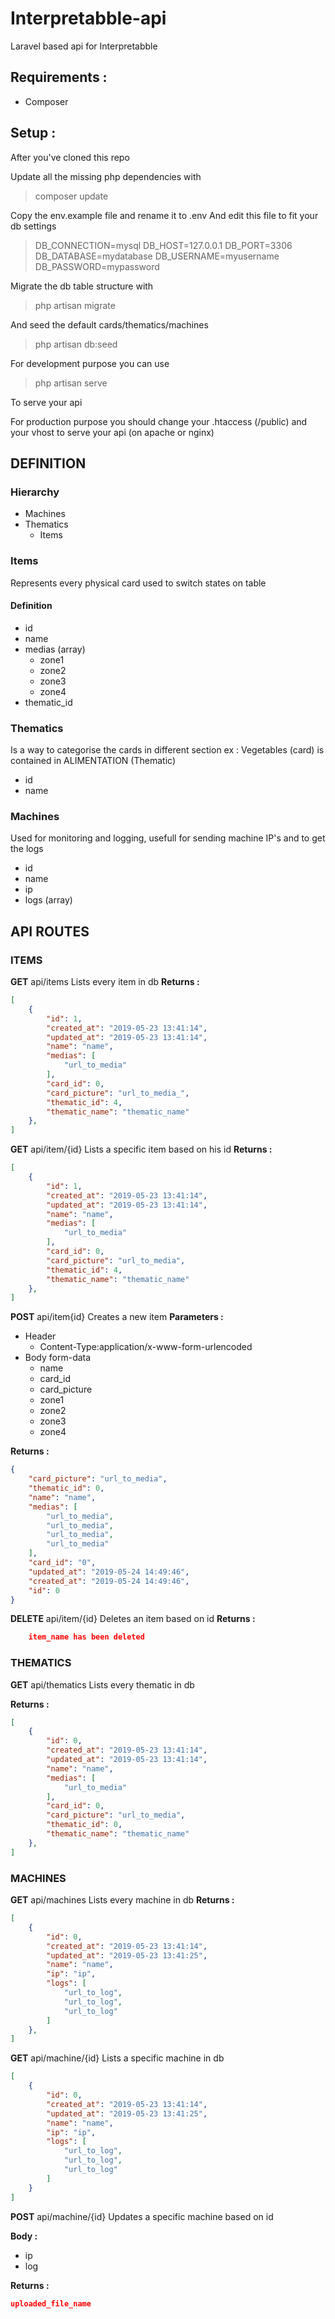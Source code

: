 # Interpretabble-api
Laravel based api for Interpretabble

## Requirements :
- Composer

## Setup :

After you've cloned this repo

Update all the missing php dependencies with
> composer update

Copy the env.example file and rename it to .env
And edit this file to fit your db settings

> DB_CONNECTION=mysql
> DB_HOST=127.0.0.1
> DB_PORT=3306
> DB_DATABASE=mydatabase
> DB_USERNAME=myusername
> DB_PASSWORD=mypassword

Migrate the db table structure with
> php artisan migrate

And seed the default cards/thematics/machines
> php artisan db:seed

For development purpose you can use
> php artisan serve 

To serve your api

For production purpose you should change your .htaccess (/public) 
and your vhost to serve your api (on apache or nginx) 

## DEFINITION

### Hierarchy
- Machines
- Thematics
  - Items



### Items
Represents every physical card used to switch states on table
#### Definition
- id
- name
- medias (array)
  - zone1
  - zone2
  - zone3
  - zone4
- thematic_id




### Thematics
Is a way to categorise the cards in different section
ex : Vegetables (card) is contained in ALIMENTATION (Thematic)
- id 
- name

### Machines
Used for monitoring and logging, usefull for sending machine IP's and to get the logs
- id
- name
- ip
- logs (array)




## API ROUTES


### ITEMS
**GET** api/items
Lists every item in db
**Returns :**
```json
[
    {
        "id": 1,
        "created_at": "2019-05-23 13:41:14",
        "updated_at": "2019-05-23 13:41:14",
        "name": "name",
        "medias": [
            "url_to_media"
        ],
        "card_id": 0,
        "card_picture": "url_to_media_",
        "thematic_id": 4,
        "thematic_name": "thematic_name"
    },
]
```

**GET** api/item/{id}
Lists a specific item based on his id
**Returns :**
```json
[
    {
        "id": 1,
        "created_at": "2019-05-23 13:41:14",
        "updated_at": "2019-05-23 13:41:14",
        "name": "name",
        "medias": [
            "url_to_media"
        ],
        "card_id": 0,
        "card_picture": "url_to_media",
        "thematic_id": 4,
        "thematic_name": "thematic_name"
    },
]
```


**POST** api/item{id}
Creates a new item
**Parameters :**
- Header
  - Content-Type:application/x-www-form-urlencoded
- Body  form-data
  - name 
  - card_id
  - card_picture
  - zone1
  - zone2
  - zone3
  - zone4

**Returns :**
```json
{
    "card_picture": "url_to_media",
    "thematic_id": 0,
    "name": "name",
    "medias": [
        "url_to_media",
        "url_to_media",
        "url_to_media",
        "url_to_media"
    ],
    "card_id": "0",
    "updated_at": "2019-05-24 14:49:46",
    "created_at": "2019-05-24 14:49:46",
    "id": 0
}
```


**DELETE** api/item/{id}
Deletes an item based on id
**Returns :**
```json
    item_name has been deleted
```


### THEMATICS

**GET** api/thematics
Lists every thematic in db

**Returns :**
```json
[
    {
        "id": 0,
        "created_at": "2019-05-23 13:41:14",
        "updated_at": "2019-05-23 13:41:14",
        "name": "name",
        "medias": [
            "url_to_media"
        ],
        "card_id": 0,
        "card_picture": "url_to_media",
        "thematic_id": 0,
        "thematic_name": "thematic_name"
    },
]
```

### MACHINES

**GET** api/machines
Lists every machine in db
**Returns :**
```json
[
    {
        "id": 0,
        "created_at": "2019-05-23 13:41:14",
        "updated_at": "2019-05-23 13:41:25",
        "name": "name",
        "ip": "ip",
        "logs": [
            "url_to_log",
            "url_to_log",
            "url_to_log"
        ]
    },
]
```

**GET** api/machine/{id}
Lists a specific machine in db
```json
[
    {
        "id": 0,
        "created_at": "2019-05-23 13:41:14",
        "updated_at": "2019-05-23 13:41:25",
        "name": "name",
        "ip": "ip",
        "logs": [
            "url_to_log",
            "url_to_log",
            "url_to_log"
        ]
    }
]
```

**POST** api/machine/{id}
Updates a specific machine based on id 

**Body :**
- ip
- log

**Returns :**
```json
uploaded_file_name
```


